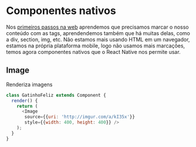 # Componentes nativos

Nos [primeiros passos na web](https://github.com/VaiNaWeb/primeiros-passos-na-web) aprendemos que precisamos marcar o nosso conteúdo com as tags, aprendendemos também que há muitas delas, como a div, section, img, etc. Não estamos mais usando HTML em um navegador, estamos na própria plataforma mobile, logo não usamos mais marcações, temos agora componentes nativos que o React Native nos permite usar.

## Image

Renderiza imagens

```js
class GatinhoFeliz extends Component {
  render() {
    return (
      <Image
       source={{uri: 'http://imgur.com/a/kI35x'}}
       style={{width: 400, height: 400}} />
    );
  }
}
```
